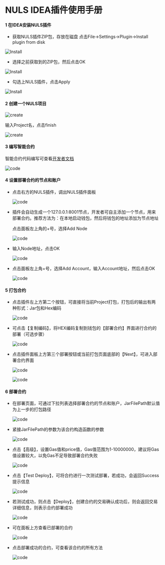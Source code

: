 # NULS IDEA插件使用手册

#### 1 在IDEA安装NULS插件
- 获取NULS插件ZIP包，存放在磁盘
点击File->Settings->Plugin->Install plugin from disk

![Install](./pluginImages/Install.jpg)

- 选择之前获取到的ZIP包，然后点击OK

![Install](./pluginImages/Install2.jpg)

- 勾选上NULS插件，点击Apply

![Install](./pluginImages/Install3.jpg)

#### 2 创建一个NULS项目

![create](./pluginImages/createProject.jpg)

输入Project名，点击finish


![create](./pluginImages/createProject2.jpg)

#### 3 编写智能合约

智能合约代码编写可查看[开发者文档](http://dev.nuls.io/contract/)

![code](./pluginImages/code.jpg)

#### 4 设置部署合约的节点和账户

- 点击右方的NULS插件，调出NULS插件面板

	![code](./pluginImages/Deploy.jpg)

- 插件会自动生成一个127.0.0.1:8001节点，开发者可自主添加一个节点，用来部署合约。推荐方法为：在本地启动钱包，然后将钱包的地址添加为节点地址

	点击面板左上角的+号，选择Add Node

	![code](./pluginImages/Add.jpg)

- 输入Node地址，点击OK

	![code](./pluginImages/Add3.jpg)

- 点击面板左上角+号，选择Add Account，输入Account地址，然后点击OK

	![code](./pluginImages/Add5.jpg)

#### 5 打包合约

- 点击插件左上方第二个按钮，可直接将当前Project打包，打包后的输出有两种形式：Jar包和Hex编码

	![code](./pluginImages/package.jpg)

- 可点击【复制编码】，将HEX编码复制到钱包的【部署合约】界面进行合约的部署（可选步骤）

	![code](./pluginImages/package1.jpg)

- 点击插件面板上方第三个部署按钮或当前打包页面底部的【Next】，可进入部署合约界面

	![code](./pluginImages/package3.jpg)

	![code](./pluginImages/package2.jpg)

#### 6 部署合约

- 在部署页面，可通过下拉列表选择部署合约的节点和账户，JarFilePath默认值为上一步的打包路径

	![code](./pluginImages/package4.jpg)

- 紧接JarFilePath的参数为该合约构造函数的参数
	
	![code](./pluginImages/Deploy2.jpg)

- 点击【高级】，设置Gas值和price值，Gas值范围为1-10000000，建议将Gas值设置较大，以免Gas不足导致部署合约失败

	![code](./pluginImages/Deploy3.jpg)

- 点击【Test Deploy】，可将合约进行一次测试部署，若成功，会返回Success提示信息

	![code](./pluginImages/Deploy4.jpg)

- 若测试成功，则点击【Deploy】，创建合约的交易确认成功后，则会返回交易详细信息，则表示合约部署成功

	![code](./pluginImages/Deploy5.jpg)

- 可在面板上方查看已部署的合约

	![code](./pluginImages/Deploy6.jpg)

- 点击部署成功的合约，可查看该合约的所有方法

	![code](./pluginImages/Deploy7.jpg)
	
	

